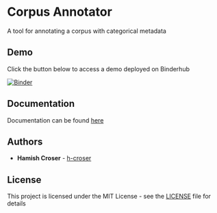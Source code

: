 # Corpus Annotator

A tool for annotating a corpus with categorical metadata

## Demo

Click the button below to access a demo deployed on Binderhub

[![Binder](https://binderhub.atap-binder.cloud.edu.au/badge_logo.svg)](https://binderhub.atap-binder.cloud.edu.au/v2/gh/Australian-Text-Analytics-Platform/atap-annotator/main?labpath=corpus-annotator.ipynb)

## Documentation

Documentation can be found [here](https://australian-text-analytics-platform.github.io/atap-annotator/DOCS.html)

## Authors

  - **Hamish Croser** - [h-croser](https://github.com/h-croser)

## License

This project is licensed under the MIT License - see the [LICENSE](LICENSE) file for details
